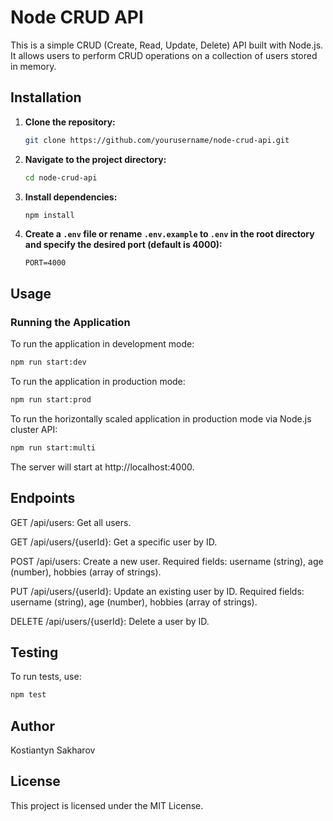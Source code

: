 # Node CRUD API

This is a simple CRUD (Create, Read, Update, Delete) API built with Node.js. It allows users to perform CRUD operations on a collection of users stored in memory.

## Installation

1. **Clone the repository:**

    ```bash
    git clone https://github.com/yourusername/node-crud-api.git
    ```

2. **Navigate to the project directory:**

    ```bash
    cd node-crud-api
    ```

3. **Install dependencies:**

    ```bash
    npm install
    ```

4. **Create a `.env` file or rename `.env.example` to `.env` in the root directory and specify the desired port (default is 4000):**

    ```
    PORT=4000
    ```

## Usage

### Running the Application

To run the application in development mode:

```bash
npm run start:dev
```


To run the application in production mode:

```bash
npm run start:prod
```


To run the horizontally scaled application in production mode via Node.js cluster API:

```bash
npm run start:multi
```

The server will start at http://localhost:4000.

## Endpoints

GET /api/users: Get all users.

GET /api/users/{userId}: Get a specific user by ID.

POST /api/users: Create a new user. Required fields: username (string), age (number), hobbies (array of strings).

PUT /api/users/{userId}: Update an existing user by ID. Required fields: username (string), age (number), hobbies (array of strings).

DELETE /api/users/{userId}: Delete a user by ID.

## Testing

To run tests, use:

```bash
npm test
```

## Author

Kostiantyn Sakharov

## License
This project is licensed under the MIT License.